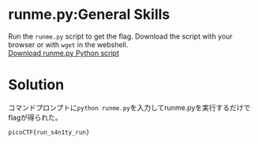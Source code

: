# runme.py:General Skills

Run the `runme.py` script to get the flag. Download the script with your browser or with `wget` in the webshell.   
[Download runme.py Python script](runme.py)

# Solution

コマンドプロンプトに`python runme.py`を入力してrunme.pyを実行するだけでflagが得られた。

`picoCTF{run_s4n1ty_run}`
